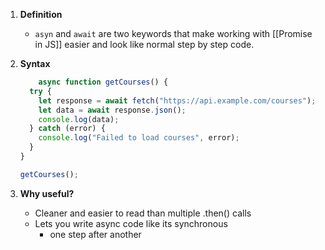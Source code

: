 1. **Definition**
	- `asyn` and `await` are two keywords that make working with [[Promise in JS]] easier and look like normal step by step code.
2. **Syntax**
	```JavaScript
		async function getCourses() {
	  try {
	    let response = await fetch("https://api.example.com/courses");
	    let data = await response.json();
	    console.log(data);
	  } catch (error) {
	    console.log("Failed to load courses", error);
	  }
	}
	
	getCourses();

	```

3. **Why useful?**
	- Cleaner and easier to read than multiple .then() calls
	- Lets you write async code like its synchronous
		- one step after another
